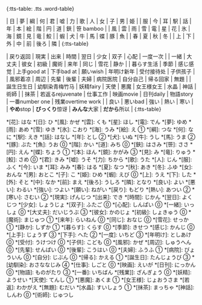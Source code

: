{:tts-table: .tts .word-table}

| 日 | 夢 | 綱 | 何 | 君 | 嘘 | 力 | 歌 | 人 | 女 | 子 | 男 | 姫 |
| 服 | 今 | 耳 | 駅 | 話 | 年 | 本 | 絵 | 階 | 円 | 道 | 鋏 | 笹 <t-tip>bamboo</t-tip> |
| 風 | 雲 | 雨 | 雪 | 電 | 星 | 花 | 氷 | 海 | 鏡 | 見 | 竜 | 鮫 |
| 蝦 | 犬 | 牛 | 馬 | 蝶 | 豚 | 魚 |
| 春 | 夏 | 秋 | 冬 |
| 上 | 下 | 外 | 中 | 前 | 後ろ | 隣 |
{:tts-table}

| 戻り<t-tip>返回</t-tip> | 現実 | 出来 | 時間 | 翌日 | 少女 | 双子 | 心配 | 一度<t-tip>一次</t-tip> |
| 一緒 | 大丈夫 | 彼女 | 初級 | 魔術 | 来年 | 同じ | 雪花 | 静か |
| 暮らす<t-tip>生活</t-tip> | 季節 | 感じ<t-tip>感觉</t-tip> | 上手<t-tip>good at</t-tip> | 下手<t-tip>bad at</t-tip> | 願い<t-tip>wish</t-tip> | 年明け<t-tip>新年</t-tip> | 受付<t-tip>接待处</t-tip> | 子供<t-tip>孩子</t-tip> |
| 風邪<t-tip>着凉</t-tip> | 周辺 | 先輩 | 後輩 | 夫婦 | 病院<t-tip>医院</t-tip> | 自分<t-tip>自己</t-tip> | 帰る<t-tip>回家</t-tip> | 無題 |
| 誕生日<t-tip>生日</t-tip> | 幼馴染<t-tip>青梅竹马</t-tip> | 妖精<t-tip>fairy</t-tip> | 天使 | 悪魔 | 女王様<t-tip>女王</t-tip> | 水晶 | 神話 | 術師 |
| 抹茶 | 若返る<t-tip>rejuvenate</t-tip> | 仕事<t-tip>工作</t-tip> | 映画<t-tip>movie</t-tip> | 日刊<t-tip>daily</t-tip> | 物語<t-tip>story</t-tip> | 一番<t-tip>number one</t-tip> | 残業<t-tip>overtime work</t-tip> |
| 良い | 悪い<t-tip>bad</t-tip> | 強い | 熱い | 寒い |
| **やめ**<t-tip>stop</t-tip> | **びっくり**<t-tip>惊讶</t-tip> | **みんな**<t-tip>大家</t-tip> | **だから**<t-tip>所以</t-tip> | 
{:tts-table}

*[花]: はな
*[日]: ひ
*[風]: かぜ
*[雲]: くも
*[星]: ほし
*[電]: でん
*[夢]: ゆめ
*[雨]: あめ 
*[雪]: ゆき 
*[氷]: こおり 
*[海]: うみ 
*[絵]: え ①
*[綱]: つな 
*[何]: なに 
*[駅]: えき 
*[話]: はなし 
*[年]: とし ②
*[犬]: いぬ
*[牛]: うし
*[馬]: うま ②
*[豚]: ぶた
*[魚]: うお ⓪
*[階]: かい
*[道]: みち ⓪
*[鋏]: はさみ
*[笹]: ささ
*[円]: えん
*[蝶]: ちょう ①
*[本]: ほん
*[鏡]: かがみ ③
*[見]: み
*[竜]: りゅう
*[鮫]: さめ ⓪
*[君]: きみ 
*[嘘]: うそ 
*[力]: ちから 
*[歌]: うた 
*[人]: じん
*[服]: ふく
*[今]: いま
*[耳]: みみ
*[春]: はる
*[夏]: なつ
*[秋]: あき
*[冬]: ふゆ
*[女]: おんな
*[男]: おとこ
*[子]: こ
*[姫]: ひめ
*[蝦]: えび ⓪
*[上]: うえ
*[下]: した
*[外]: そと
*[中]: なか
*[前]: まえ
*[後ろ]: うしろ
*[隣]: となり 
*[良い]: よい
*[悪い]: わるい
*[強い]: つよい
*[願い]: ねがい
*[戻り]: もどり
*[熱い]: あつい ②
*[寒い]: さむい ②
*[現実]: げんじつ
*[出来]: でき
*[時間]: じかん
*[翌日]: よくじつ
*[少女]: しょうじょ
*[双子]: ふたご ⓪
*[心配]: しんぱい ⓪
*[一緒]: いっしょ ⓪
*[大丈夫]: だいじうぶ ③
*[彼女]: かのじょ
*[初級]: しょきゅう ⓪
*[魔術]: まじゅつ ①
*[来年]: らいねん ⓪
*[同じ]: おなじ ⓪
*[雪花]: せっか ①
*[静か]: しずか ①
*[暮らす]: くらす ⓪
*[季節]: きせつ
*[感じ]: かんじ ⓪
*[上手]: じょうず ③
*[下手]: へた ②
*[一度]: いちど ③
*[年明け]: としあけ ⓪
*[受付]: うけつけ ⓪
*[子供]: こども ⓪
*[風邪]: かぜ 
*[周辺]: しゅうへん ⓪
*[先輩]: せんぱい ⓪
*[後輩]: こうはい ⓪
*[夫婦]: ふうふ ①
*[病院]: びょういん ⓪
*[自分]: じぶん ⓪
*[帰る]: かえる ①
*[誕生日]: たんじょうび ③
*[幼馴染]: おさななじみ ④
*[仕事]: しごと ⓪
*[映画]: えいが
*[日刊]: にっかん ⓪
*[物語]: ものがたり ③
*[一番]: いちばん
*[残業]]: ざんぎょう ⓪
*[妖精]: ようせい
*[天使]: てんし ①
*[悪魔]: あくま ①
*[女王様]: じょおうさま
*[若返]: わかがえ
*[無題]: むだい
*[水晶]: すいしょう ①
*[抹茶]: まっちゃ
*[神話]: しんわ ⓪
*[術師]: じゅつし